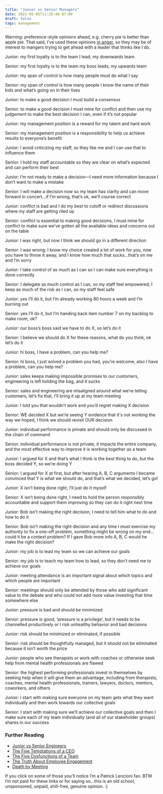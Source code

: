 ```yaml
---
title: "Junior vs Senior Managers"
date: 2022-05-05T11:26:48-07:00
draft: false
tags: management
---
```


Warning: preference-style opinions ahead, e.g. cherry pie is better than apple pie. That said, I’ve used these opinions [in anger][1], so they may be of interest to mangers trying to get ahead with a leader that thinks like I do.

Junior: my first loyalty is to the team I lead, my downwards team

Senior: my first loyalty is to the team my boss leads, my upwards team

Junior: my span of control is how many people must do what I say

Senior: my span of control is how many people I know the name of their kids and what’s going on in their lives

Junior: to make a good decision I must build a consensus

Senior: to make a good decision I must mine for conflict and then use my judgement to make the best decision I can, even if it’s not popular

Junior: my management position is a reward for my talent and hard work

Senior: my management position is a responsibility to help us achieve results to everyone’s benefit

Junior: I avoid criticizing my staff, so they like me and I can use that to influence them

Senior: I hold my staff accountable so they are clear on what’s expected and can perform their best

Junior: I’m not ready to make a decision—I need more information because I don’t want to make a mistake

Senior: I will make a decision now so my team has clarity and can move forward in concert…if I’m wrong, that’s ok, we’ll course correct

Junior: conflict is bad and I do my best to cutoff or redirect discussions where my staff are getting riled up

Senior: conflict is essential to making good decisions, I must mine for conflict to make sure we’ve gotten all the available ideas and concerns out on the table

Junior: I was right, but now I think we should go in a different direction

Senior: I was wrong; I know my choice created a lot of work for you, now you have to throw it away, and I know how much that sucks…that’s on me and I’m sorry

Junior: I take control of as much as I can so I can make sure everything is done correctly

Senior: I delegate as much control as I can, so my staff feel empowered; I keep as much of the risk as I can, so my staff feel safe

Junior: yes I’ll do it, but I’m already working 80 hours a week and I’m burning out

Senior: yes I’ll do it, but I’m handing back item number 7 on my backlog to make room, ok?

Junior: our boss’s boss said we have to do X, so let’s do it

Senior: I believe we should do X for these reasons, what do you think, ok let’s do it

Junior: hi boss, I have a problem, can you help me?

Senior: hi boss, I just solved a problem you had, you’re welcome, also I have a problem, can you help me?

Junior: sales keeps making impossible promises to our customers, engineering is left holding the bag, and it sucks

Senior: sales and engineering are misaligned around what we’re telling customers, let’s fix that, I’ll bring it up at my team meeting

Junior: I told you that wouldn’t work and you’d regret making X decision

Senior: WE decided X but we’re seeing Y evidence that it's not working the way we hoped, I think we should revisit OUR decision

Junior: individual performance is private and should only be discussed in the chain of command

Senior: individual performance is not private, it impacts the entire company, and the most effective way to improve it is working together as a team

Junior: I argued for X and that’s what I think is the best thing to do, but the boss decided Y, so we’re doing Y

Senior: I argued for X at first, but after hearing A, B, C arguments I became convinced that Y is what we should do, and that’s what we decided, let’s go!

Junior: X isn’t being done right, I’ll just do it myself

Senior: X isn’t being done right, I need to hold the person responsibly accountable and support them improving so they can do it right next time

Junior: Bob isn’t making the right decision, I need to tell him what to do and how to do it

Senior: Bob isn’t making the right decision and any time I must exercise my authority to fix a one-off problem, something might be wrong on my end…could it be a context problem? If I gave Bob more info A, B, C would he make the right decision?

Junior: my job is to lead my team so we can achieve our goals

Senior: my job is to teach my team how to lead, so they don’t need me to achieve our goals

Junior: meeting attendance is an important signal about which topics and which people are important

Senior: meetings should only be attended by those who add significant value to the debate and who could not add more value investing that time somewhere else

Junior: pressure is bad and should be minimized

Senior: pressure is good, ‘pressure is a privilege’, but it needs to be channelled productively or I risk unhealthy behavior and bad decisions

Junior: risk should be minimized or eliminated, if possible

Senior: risk should be thoughtfully managed, but it should not be eliminated because it isn’t worth the price

Junior: people who see therapists or work with coaches or otherwise seek help from mental health professionals are flawed

Senior: the highest performing professionals invest in themselves by seeking help when it will give them an advantage, including from therapists, coaches, mental health professionals, trainers, lawyers, doctors, mentors, coworkers, and others

Junior: I start with making sure everyone on my team gets what they want individually and then work towards our collective goals

Senior: I start with making sure we’ll achieve our collective goals and then I make sure each of my team individually (and all of our stakeholder groups) shares in our success

### Further Reading

* [Junior vs Senior Engineers][2]
* [The Five Temptations of a CEO][3]
* [The Five Dysfunctions of a Team][5]
* [The Truth About Employee Engagement][4]
* [Death by Meeting][6]

If you click on some of those you'll notice I’m a Patrick Lencioni fan.
BTW I’m not paid for these links or for saying so...this
is an old school, unsponsored, unpaid, shill-free, genuine opinion. :)

[1]: https://english.stackexchange.com/questions/30939/is-used-in-anger-a-britishism-for-something
[2]: /junior-vs-senior-engineers.html
[3]: https://www.amazon.com/Five-Temptations-CEO-Anniversary-Leadership/dp/0470267585
[5]: https://www.amazon.com/Five-Dysfunctions-Team-Leadership-Lencioni-ebook/dp/B006960LQW/ref=sr_1_1?keywords=five+dysfunctions+of+a+team&qid=1651772739&sr=8-1
[4]: https://www.amazon.com/Truth-About-Employee-Engagement-Addressing/dp/111923798X/ref=sr_1_1?crid=3O6FZDCAZ6BVQ&keywords=truth+about+employee+engagement&qid=1651772771&sprefix=truth+about+employee+engagemen%2Caps%2C247&sr=8-1
[6]: https://www.amazon.com/Death-Meeting-Leadership-Business-Lencioni-ebook/dp/B008L03W7O/ref=sr_1_1?crid=1C955LZQSC4MJ&keywords=death+by+meeting&qid=1651773201&sprefix=death+by+meeti%2Caps%2C293&sr=8-1

